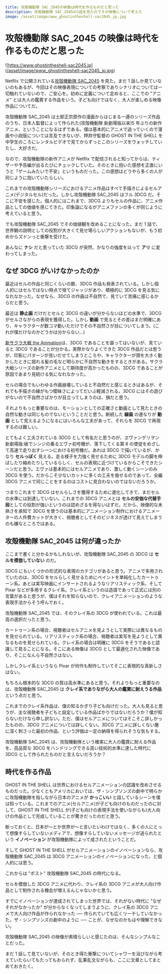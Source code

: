 ```yml
title: 攻殻機動隊 SAC_2045の映像は時代を作るものだと思った
description: 攻殻機動隊 SAC_2045の1話を見たのでその映像について考えた
image: /asset/image/www_ghostintheshell-sac2045_jp.jpg
```

# 攻殻機動隊 SAC_2045 の映像は時代を作るものだと思った

![https://www.ghostintheshell-sac2045.jp](/asset/image/www_ghostintheshell-sac2045_jp.jpg)

Netflix で公開されている[攻殻機動隊 SAC_2045](https://www.ghostintheshell-sac2045.jp) を見た。まだ 1 話しか見ていないのもあるが、今回はその映像表現についての考察でありシナリオについては一切触れていないので、ご安心を。初めに定義について定めると、ここでの "アニメ" とは大人の鑑賞する作品をいう。子ども向けではなく、大人が楽しめる映像作品についてだ。

攻殻機動隊 SAC_2045 は士郎正宗原作の漫画からはじまる一連のシリーズ作品のうち、日本人監督によって作られた(攻殻機動隊 新劇場版以来)5 年ぶりの新作アニメ、ということになるはずである。僕は基本的にアニメで追っていくので漫画や小説版については言及できないが、押井守監督の GHOST IN THE SHELL を中学生のころにレンタルビデオで見てからずっとこのシリーズをウォッチしていたし、大好きだ。

なので、攻殻機動隊の新作アニメが Netflix で配信されると知ってからは、ティザーや予告編が出るたびにチェックしていた。そのときに抱いた感想を正直にいうと「ゲームみたいで不安」というものだった。この感想はどうやら多くの人が同じように抱いていたらしい。

これまでの攻殻機動隊シリーズにおけるアニメ作品はすべて手描きによるセルアニメ(デジタルセル)だった。しかし攻殻機動隊 SAC_2045 はフル 3DCG だ。そこに不安を感じた。個人的にはこれまで、3DCG よりもセルの作品に、アニメ作品としての価値を感じてきた。印象論になるがアニメファンの多くが同じように考えていると思う。

でも攻殻機動隊 SAC_2045 でその価値観を改めることになった。まだ 1 話で、世界観の説明としての役割が大きくて見せ場らしいアクションもないが、もう初めからズドンっと衝撃を受けた。

あんなに **ナシ** だと思っていた 3DCG が突然、かなりの強度を以って **アリ** に変わってしまった。

## なぜ 3DCG がいけなかったのか

最近はセルの作品と同じくらいの数、3DCG 作品も発表されている。しかし個人的にはセルではない時点で捨てジャッジがあり、積極的に 3DCG を見る気になれなかった。なぜなら、3DCG の作画は不自然で、見ていて苦痛に感じるからだと思う。

最近は **静止画** だけだとセルと 3DCG の違いが分からないほどの水準で、3DCG がセルさながらの表現を獲得した。しかし **動画** で見るとその差はまだ明確にあり、キャラクターが数コマ動いただけでその不自然さが目についてしまう。(これが僕だけなのかどうかは分からない...)

[新サクラ大戦 the Animation](https://sakura-taisen-theanimation.com/)は、3DCG であることを謳ってはいないが、見ていると 3DCG であることが分かる。実際かなりよくできた 3DCG 作品だとは思うが、印影にパターンが見いだせてしまうところや、キャラクターが頭を大きく動かしたときに揺れる髪の毛など明らかに不自然な動きをするときがある。サクラ大戦シリーズの新作アニメとして期待度が高かったものの、3DCG であることが原因であまり見続ける気になれなかった。

セルの場合でもいわゆる作画崩壊していると不自然だと感じるときはあるが、それでも手描きの線がもつ曖昧さによってだいぶ軽減される。3DCG にはその遊びがないので不自然さばかりが目立ってしまうのは、損だと思う。

それよりもっと重要なのは、モーションとしての正確さと動画として見たときの自然な動きは同じものでないということだと思う。断続した **線画** の連なりが **動画** として見えるようになるにはいろんな工夫があって、それらを 3DCG で再現するのは難しい。

とてもよく工夫されている 3DCG として有名だと思うのが、ヱヴァンゲリヲン新劇場版:破でシンジの乗るエヴァ初号機が、落下してくる第 8 の使徒をめざして高速で走り出すシーンにおける初号機だ。あれは 3DCG で描いているが、かなり **セルっぽく** 見える。走る様子を力強く見せるために 3DCG モデルの脚を伸ばしたり縮めたりしているらしく、セルの表現に近づけているからこそできたシーンだと思う。エヴァは基本的にはセルアニメであり、激しく動くシーンのみ 3DCG を使う。だからこそ少ないカットに多くの工夫を施せるのであって、全編 3DCG アニメで同じことをするのはコストに見合わないのではないだろうか。

つまりこれまで 3DCG はセルらしさを獲得するために進化してきて、まだセルの水準には到達していない。これまでの 3DCG アニメとは **セルの安価な代替手段**としての役割が強いというのは認めざるを得ないはずだ。だから、映像的な未熟さを承知で 3DCG を使うのは基本的にアニメーション制作におけるアニメーターの人件費カットが大きく、視聴者としてそのビジネスが透けて見えてしまうのも嫌なところではある。

## 攻殻機動隊 SAC_2045 は何が違ったか

ここまで書くと分かるかもしれないが、攻殻機動隊 SAC_2045 の 3DCG は **セルを模倣していない** のだ。

3DCG にもいくつかの形式的な表現のカテゴリがあると思う。アニメで多用されていたのは、3DCG をセルらしく見せるためにペイントを単純化したカートゥーン系。あとは実写映画にインサートされるようなリアリスティック系、そして Pixar などが多用するクレイ系。クレイ系というのは造語であって正式には別の言葉があると思うが、僕はそれを知らないので、クレイアニメーションのような表現手法からそう呼んでおく。

攻殻機動隊 SAC_2045 では、そのクレイ系の 3DCG が使われている。これは最高の選択だったと思う。

カートゥーン系の場合、視聴者はセルアニメを見ようとして実際には異なるものを見せられている。リアリスティック系の場合、視聴者は実写を見ようとして異なるものを見せられている。クレイ系の場合は明確に 3DCG をそうであると認識して見ることになる。そこにある映像は 3DCG として最適化された映像であり、そこになんら不自然さはない。

しかしクレイ系というなら Pixar が何作も制作していてそこに表現的な真新しさはない。

もちろん根本的な 3DCG の質は高水準にあると思う。それよりもっと重要なのは、攻殻機動隊 SAC_2045 は **クレイ系でありながら大人の鑑賞に耐えうる作品** という点だと思う。

これまでのクレイ系作品は、僕の知るかぎり子ども向けだった。大人も見ると思うが、主な視聴者を子どもと設定している作品ばかりではないだろうか？僕が知らないだけなら申し訳ない。ただ、僕はセルアニメについてはそこそこ詳しかったものの、3DCG アニメについては詳しくない。3DCG アニメに詳しくない層に深く刺さった最初の作品、という評価は一定の納得を得られそうな気もする。

攻殻機動隊 SAC_2045 は、攻殻機動隊という確実に大人の鑑賞に耐える作品を、高品質な 3DCG をハンドリングできる高い技術的水準に達した時代に 3DCG として作られたものだと言えないだろうか？

## 時代を作る作品

GHOST IN THE SHELL は世界におけるセルアニメーションの認識を改めさせるものだった。少なくともアメリカにおいては、ザ・シンプソンズの劇中で明らかに攻殻機動隊を指しながら日本のアニメが **かっこいい** と話しているシーンを僕は知っている。これまでのアニメ(セルアニメ)が子ども向けのものだったのに対して、GHOST IN THE SHELL が(子ども向けの表現手法を使いながらも)大人向けの作品として完成していることが驚きだったのだと思う。

断っておくと、日本が～とか世界が～と言いたいわけではなく、多くの人にとって想像すらしていないメディアで、想像すらしていないメッセージが送られたという **イノベーション** が攻殻機動隊によって成されたということだ。

そして GHOST IN THE SHELL がセルアニメーションのイノベーションなら、攻殻機動隊 SAC_2045 は 3DCG アニメーションのイノベーションになった、と個人的には思う。

これからは "ポスト" 攻殻機動隊 SAC_2045 の時代になる。

セルを模倣した 3DCG アニメに代わり、クレイ系の 3DCG アニメが大人向け作品として制作される機会が増えるんじゃないかと思う。

すでにイノベーションが達成されてしまった世界では、それがない時代に "なぜそれがなかったか" が分からなくなってしまうように、クレイ系の 3DCG アニメで大人向け作品が作られなかった ── 作られていても広くリーチしていなかった。ザ・シンプソンズの劇中のように ── ことが、なぜなのかもはや理解できない。

攻殻機動隊 SAC_2045 の映像が素晴らしいと感じたのは、そんなシンプルなことだった。

まだ 1 話して見ていないが、そのとき得た衝撃についてシャワーを浴びながら考えていたらいてもたってもおられず、乱筆乱文ながらも、ここに文章としてまとめておきたく。

